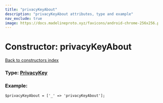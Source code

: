 ```yaml
---
title: "privacyKeyAbout"
description: "privacyKeyAbout attributes, type and example"
nav_exclude: true
image: https://docs.madelineproto.xyz/favicons/android-chrome-256x256.png
---
```

# Constructor: privacyKeyAbout  
[Back to constructors index](/API_docs/constructors/index.html)






### Type: [PrivacyKey](/API_docs/types/PrivacyKey.html)


### Example:

```
$privacyKeyAbout = ['_' => 'privacyKeyAbout'];
```  
